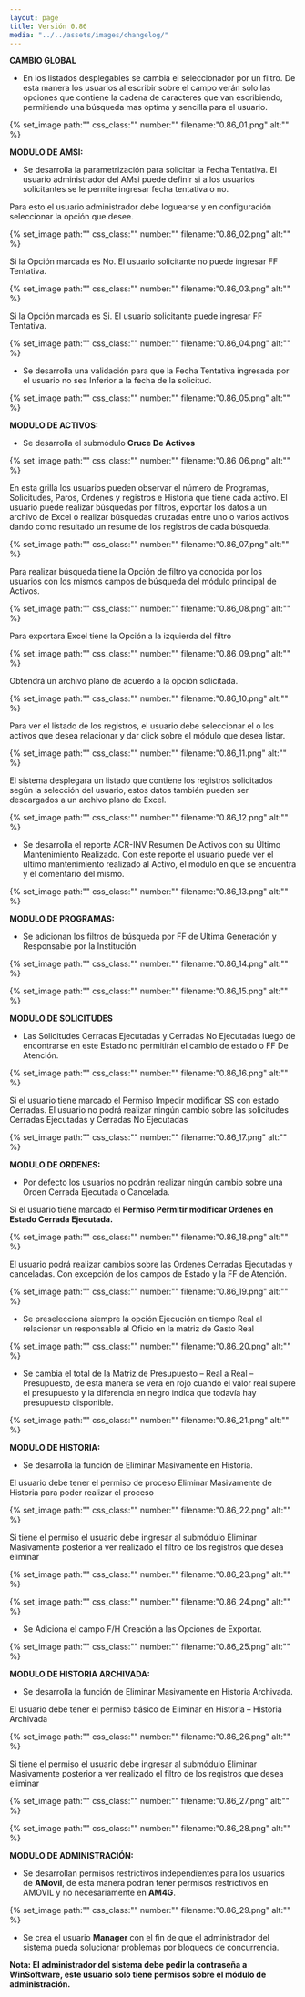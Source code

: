 ```yaml
---
layout: page
title: Versión 0.86
media: "../../assets/images/changelog/"
---
```

**CAMBIO GLOBAL**

- En los listados desplegables se cambia el seleccionador por un filtro. De esta manera los usuarios al escribir sobre el campo verán solo las opciones que contiene la cadena de caracteres que van escribiendo, permitiendo una búsqueda mas optima y sencilla para el usuario. 

{% set_image
  path:""
  css_class:""
  number:""
  filename:"0.86_01.png"
  alt:""
%}

**MODULO DE AMSI:**

- Se desarrolla la parametrización para solicitar la Fecha Tentativa. El usuario administrador del AMsi puede definir si a los usuarios solicitantes se le permite ingresar fecha tentativa o no.

Para esto el usuario administrador debe loguearse y en configuración seleccionar la opción que desee.

{% set_image
  path:""
  css_class:""
  number:""
  filename:"0.86_02.png"
  alt:""
%}

Si la Opción marcada es No. El usuario solicitante no puede ingresar FF Tentativa.

{% set_image
  path:""
  css_class:""
  number:""
  filename:"0.86_03.png"
  alt:""
%}

Si la Opción marcada es Si. El usuario solicitante puede ingresar FF Tentativa.

{% set_image
  path:""
  css_class:""
  number:""
  filename:"0.86_04.png"
  alt:""
%}

- Se desarrolla una validación para que la Fecha Tentativa ingresada por el usuario no sea Inferior a la fecha de la solicitud. 

{% set_image
  path:""
  css_class:""
  number:""
  filename:"0.86_05.png"
  alt:""
%}

**MODULO DE ACTIVOS:**

- Se desarrolla el submódulo **Cruce De Activos**

{% set_image
  path:""
  css_class:""
  number:""
  filename:"0.86_06.png"
  alt:""
%}

En esta grilla los usuarios pueden observar el número de Programas, Solicitudes, Paros, Ordenes y registros e Historia que tiene cada activo. El usuario puede realizar búsquedas por filtros, exportar los datos a un archivo de Excel o realizar búsquedas cruzadas entre uno o varios activos dando como resultado un resume de los registros de cada búsqueda.

{% set_image
  path:""
  css_class:""
  number:""
  filename:"0.86_07.png"
  alt:""
%}

Para realizar búsqueda tiene la Opción de filtro ya conocida por los usuarios con los mismos campos de búsqueda del módulo principal de Activos.

{% set_image
  path:""
  css_class:""
  number:""
  filename:"0.86_08.png"
  alt:""
%}

Para exportara Excel tiene la Opción a la izquierda del filtro

{% set_image
  path:""
  css_class:""
  number:""
  filename:"0.86_09.png"
  alt:""
%}

Obtendrá un archivo plano de acuerdo a la opción solicitada.

{% set_image
  path:""
  css_class:""
  number:""
  filename:"0.86_10.png"
  alt:""
%}

Para ver el listado de los registros, el usuario debe seleccionar el o los activos que desea relacionar y dar click sobre el módulo que desea listar.

{% set_image
  path:""
  css_class:""
  number:""
  filename:"0.86_11.png"
  alt:""
%}

El sistema desplegara un listado que contiene los registros solicitados según la selección del usuario, estos datos también pueden ser descargados a un archivo plano de Excel.

{% set_image
  path:""
  css_class:""
  number:""
  filename:"0.86_12.png"
  alt:""
%}

- Se desarrolla el reporte ACR-INV Resumen De Activos con su Último Mantenimiento Realizado. Con este reporte el usuario puede ver el ultimo mantenimiento realizado al Activo, el módulo en que se encuentra y el comentario del mismo. 

{% set_image
  path:""
  css_class:""
  number:""
  filename:"0.86_13.png"
  alt:""
%}

**MODULO DE PROGRAMAS:**

- Se adicionan los filtros de búsqueda por FF de Ultima Generación y Responsable por la Institución 

{% set_image
  path:""
  css_class:""
  number:""
  filename:"0.86_14.png"
  alt:""
%}

{% set_image
  path:""
  css_class:""
  number:""
  filename:"0.86_15.png"
  alt:""
%}

**MODULO DE SOLICITUDES**

- Las Solicitudes Cerradas Ejecutadas y Cerradas No Ejecutadas luego de encontrarse en este Estado no permitirán el cambio de estado o FF De Atención. 

{% set_image
  path:""
  css_class:""
  number:""
  filename:"0.86_16.png"
  alt:""
%}

Si el usuario tiene marcado el Permiso Impedir modificar SS con estado Cerradas. El usuario no podrá realizar ningún cambio sobre las solicitudes Cerradas Ejecutadas y Cerradas No Ejecutadas

{% set_image
  path:""
  css_class:""
  number:""
  filename:"0.86_17.png"
  alt:""
%}

**MODULO DE ORDENES:**

- Por defecto los usuarios no podrán realizar ningún cambio sobre una Orden Cerrada Ejecutada o Cancelada. 

Si el usuario tiene marcado el **Permiso Permitir modificar Ordenes en Estado Cerrada Ejecutada.**

{% set_image
  path:""
  css_class:""
  number:""
  filename:"0.86_18.png"
  alt:""
%}

El usuario podrá realizar cambios sobre las Ordenes Cerradas Ejecutadas y canceladas. Con excepción de los campos de Estado y la FF de Atención.

{% set_image
  path:""
  css_class:""
  number:""
  filename:"0.86_19.png"
  alt:""
%}

- Se preselecciona siempre la opción Ejecución en tiempo Real al relacionar un responsable al Oficio en la matriz de Gasto Real

{% set_image
  path:""
  css_class:""
  number:""
  filename:"0.86_20.png"
  alt:""
%}

- Se cambia el total de la Matriz de Presupuesto – Real a Real – Presupuesto, de esta manera se vera en rojo cuando el valor real supere el presupuesto y la diferencia en negro indica que todavía hay presupuesto disponible. 

{% set_image
  path:""
  css_class:""
  number:""
  filename:"0.86_21.png"
  alt:""
%}

**MODULO DE HISTORIA:**

- Se desarrolla la función de Eliminar Masivamente en Historia.  

El usuario debe tener el permiso de proceso Eliminar Masivamente de Historia para poder realizar el proceso

{% set_image
  path:""
  css_class:""
  number:""
  filename:"0.86_22.png"
  alt:""
%}

Si tiene el permiso el usuario debe ingresar al submódulo Eliminar Masivamente posterior a ver realizado el filtro de los registros que desea eliminar

{% set_image
  path:""
  css_class:""
  number:""
  filename:"0.86_23.png"
  alt:""
%}

{% set_image
  path:""
  css_class:""
  number:""
  filename:"0.86_24.png"
  alt:""
%}

- Se Adiciona el campo F/H Creación a las Opciones de Exportar. 

{% set_image
  path:""
  css_class:""
  number:""
  filename:"0.86_25.png"
  alt:""
%}

**MODULO DE HISTORIA ARCHIVADA:**

- Se desarrolla la función de Eliminar Masivamente en Historia Archivada. 

El usuario debe tener el permiso básico de Eliminar en Historia – Historia Archivada

{% set_image
  path:""
  css_class:""
  number:""
  filename:"0.86_26.png"
  alt:""
%}

Si tiene el permiso el usuario debe ingresar al submódulo Eliminar Masivamente posterior a ver realizado el filtro de los registros que desea eliminar

{% set_image
  path:""
  css_class:""
  number:""
  filename:"0.86_27.png"
  alt:""
%}

{% set_image
  path:""
  css_class:""
  number:""
  filename:"0.86_28.png"
  alt:""
%}

**MODULO DE ADMINISTRACIÓN:**

- Se desarrollan permisos restrictivos independientes para los usuarios de **AMovil**, de esta manera podrán tener permisos restrictivos en AMOVIL y no necesariamente en **AM4G**.

{% set_image
  path:""
  css_class:""
  number:""
  filename:"0.86_29.png"
  alt:""
%}

- Se crea el usuario **Manager** con el fin de que el administrador del sistema pueda solucionar problemas por bloqueos de concurrencia.

**Nota: El administrador del sistema debe pedir la contraseña a WinSoftware, este usuario solo tiene permisos sobre el módulo de administración.**